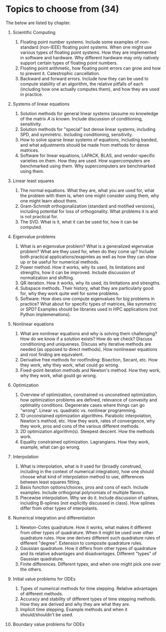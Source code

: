 # Topics to choose from (34)

The below are listed by chapter. 

1.  Scientific Computing
	1. Floating point number systems. Include some examples of non-standard (non-IEEE) floating point systems. When one might use various types of floating point systems. How they are implemented in software and hardware. Why different hardware may only natively support certain types of floating point numbers.
	2. Floating point arithmetic, how floating point errors can grow and how to prevent it. Catestrophic cancellation. 
	3. Backward and forward errors. Include how they can be used to compute stability of an algorithm, the relative pitfalls of each (including how one actually computes them), and how they are used in practice.

2. Systems of linear equations
	1. Solution methods for general linear systems (assume no knowledge of the matrix $A$ is known. Include discussion of conditioning, sensitivity.
	2. Solution methods for "special" but dense linear systems, including SPD, and symmetric. Including conditioning, sensitivity.
	3. How to solve sparse linear systems of equations, including banded, and what adjustments should be made from methods for dense matrices.
	4. Software for linear equations, LAPACK, BLAS, and vendor-specific varieties on them. How they are used. How supercomputers are benchmarked using them. Why supercomputers are benchmarked using them.

3. Linear least squares
	1. The normal equations. What they are, what you are used for, what the problem with them is, when one might consider using them, why one might learn about them.
	2. Gram-Schmidt orthogonalization (standard and motified versions), including potential for loss of orthogonality. What problems it is and is not practical for.
	3. The SVD. What is it, what it can be used for, how it can be computed. 

4. Eigenvalue problems
	1. What is an eigenvalue problem? What is a generalized eigenvalue problem? What are they used for, when do they come up? Include both practical applications/exapmles as well as how they can show up or be useful for numerical methods.
	2. Power method. How it works, why its used, its limitations and strengths, how it can be improved. Include discussion of normalization and shifting.
	3. QR iteration. How it works, why its used, its limitations and strengths.
	4. Subspace methods. Their history, what they are particularly good for, why they work quite well for some problems.
	5. Software: How does one compute eigenvalues for big problems in practice? What about for specific types of matrices, like symmetric or SPD? Examples should be libraries used in HPC applications (not Python implemenations).

5. Nonlinear equations
	1. What are nonlinear equations and why is solving them challenging? How do we know if a solution exists? How do we check? Discuss conditioning and uniqueness. Discuss why iterative methods are needed (as opposed to direct methods). How nonlineawr equations and root finding are equivalent.
	2. Derivative free methods for rootfinding: Bisection, Secant, etc. How they work, why they work, what could go wrong. 
	3. Fixed-point iteration methods and Newton's method. How they work, why they work, what gould go wrong. 

6. Optimization
	1. Overview of optimization, constrained vs unconstined optimization, how optimization problems are defined, relevance of convexity and optimality conditions. Degenerate cases where things can go "wrong". Linear vs. quadratic vs. nonlinear programming.
	2. 1D unconstained optimization algorithms. Parabolic interpolation, Newton's method, etc. How they work, rates of convergence, why they work, pros and cons of the various different methods.
	3. 2D optimization algorithm(s). Steepest descent. How the methods work.
	4. Equality constrained optimization. Lagrangians. How they work, example, what can go wrong.

7. Interpolation
	1. What is interpolation, what is it used for (broadly construed, including in the context of numerical integration), how one should choose what kind of interpolation method to use, differences between least squares fitting.
	2. Basis function options/choices, pros and cons of each. Include examples. Include orthogonal polynomials of multiple flavors. 
	3. Piecewise interpolation. Why we do it. Include discussion of splines, including B-splines (not explicitly discussed in class). How splines differ from other types of interpolants.

8. Numerical integration and differentiation
	1. Newton-Cotes quadrature. How it works, what makes it different from other types of quadrature. When it might be used over other quadrature rules. How one derives different such quadrature rules of different "degree". Extension to composite quadrature rules.
	2. Gaussian quadrature. How it differs from other types of quadrature and its relative advantages and disadvantages. Different "types" of Gaussian quadrature.
	3. Finite differences. Different types, and when one might pick one over the others.

9. Initial value problems for ODEs
	1. Types of numerical methods for time stepping. Relative advantages of different methods. 
	2. Accuracy and stability of different types of time stepping methods. How they are derived and why they are what they are.
	3. Implicit time stepping. Example methods and when it should/shouldn't be used.

10. Boundary value problems for ODEs 
